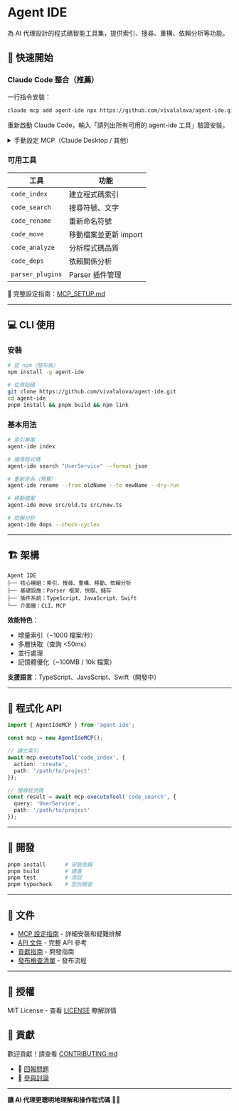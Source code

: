 # Agent IDE

為 AI 代理設計的程式碼智能工具集，提供索引、搜尋、重構、依賴分析等功能。

## 🚀 快速開始

### Claude Code 整合（推薦）

一行指令安裝：
```bash
claude mcp add agent-ide npx https://github.com/vivalalova/agent-ide.git agent-ide-mcp
```

重新啟動 Claude Code，輸入「請列出所有可用的 agent-ide 工具」驗證安裝。

<details>
<summary>手動設定 MCP（Claude Desktop / 其他）</summary>

編輯設定檔：
- **Claude Desktop**: `~/Library/Application Support/Claude/claude_desktop_config.json` (macOS) 或 `%APPDATA%/Claude/claude_desktop_config.json` (Windows)
- **Claude Code**: `~/.config/claude/mcp_settings.json` (macOS/Linux) 或 `%APPDATA%\Claude\mcp_settings.json` (Windows)

加入：
```json
{
  "mcpServers": {
    "agent-ide": {
      "command": "npx",
      "args": ["https://github.com/vivalalova/agent-ide.git", "agent-ide-mcp"],
      "env": {}
    }
  }
}
```
</details>

### 可用工具

| 工具 | 功能 |
|------|------|
| `code_index` | 建立程式碼索引 |
| `code_search` | 搜尋符號、文字 |
| `code_rename` | 重新命名符號 |
| `code_move` | 移動檔案並更新 import |
| `code_analyze` | 分析程式碼品質 |
| `code_deps` | 依賴關係分析 |
| `parser_plugins` | Parser 插件管理 |

📖 完整設定指南：[MCP_SETUP.md](./MCP_SETUP.md)

---

## 💻 CLI 使用

### 安裝

```bash
# 從 npm（發布後）
npm install -g agent-ide

# 從原始碼
git clone https://github.com/vivalalova/agent-ide.git
cd agent-ide
pnpm install && pnpm build && npm link
```

### 基本用法

```bash
# 索引專案
agent-ide index

# 搜尋程式碼
agent-ide search "UserService" --format json

# 重新命名（預覽）
agent-ide rename --from oldName --to newName --dry-run

# 移動檔案
agent-ide move src/old.ts src/new.ts

# 依賴分析
agent-ide deps --check-cycles
```

---

## 🏗️ 架構

```
Agent IDE
├── 核心模組：索引、搜尋、重構、移動、依賴分析
├── 基礎設施：Parser 框架、快取、儲存
├── 插件系統：TypeScript、JavaScript、Swift
└── 介面層：CLI、MCP
```

**效能特色**：
- 增量索引（~1000 檔案/秒）
- 多層快取（查詢 <50ms）
- 並行處理
- 記憶體優化（~100MB / 10k 檔案）

**支援語言**：TypeScript、JavaScript、Swift（開發中）

---

## 🔌 程式化 API

```typescript
import { AgentIdeMCP } from 'agent-ide';

const mcp = new AgentIdeMCP();

// 建立索引
await mcp.executeTool('code_index', {
  action: 'create',
  path: '/path/to/project'
});

// 搜尋程式碼
const result = await mcp.executeTool('code_search', {
  query: 'UserService',
  path: '/path/to/project'
});
```

---

## 🧪 開發

```bash
pnpm install      # 安裝依賴
pnpm build        # 建置
pnpm test         # 測試
pnpm typecheck    # 型別檢查
```

---

## 📖 文件

- [MCP 設定指南](./MCP_SETUP.md) - 詳細安裝和疑難排解
- [API 文件](./API.md) - 完整 API 參考
- [貢獻指南](./CONTRIBUTING.md) - 開發指南
- [發布檢查清單](./PUBLISH_CHECKLIST.md) - 發布流程

---

## 📄 授權

MIT License - 查看 [LICENSE](LICENSE) 瞭解詳情

## 🤝 貢獻

歡迎貢獻！請查看 [CONTRIBUTING.md](./CONTRIBUTING.md)

- 🐛 [回報問題](https://github.com/vivalalova/agent-ide/issues)
- 💬 [參與討論](https://github.com/vivalalova/agent-ide/discussions)

---

**讓 AI 代理更聰明地理解和操作程式碼** 🤖✨

